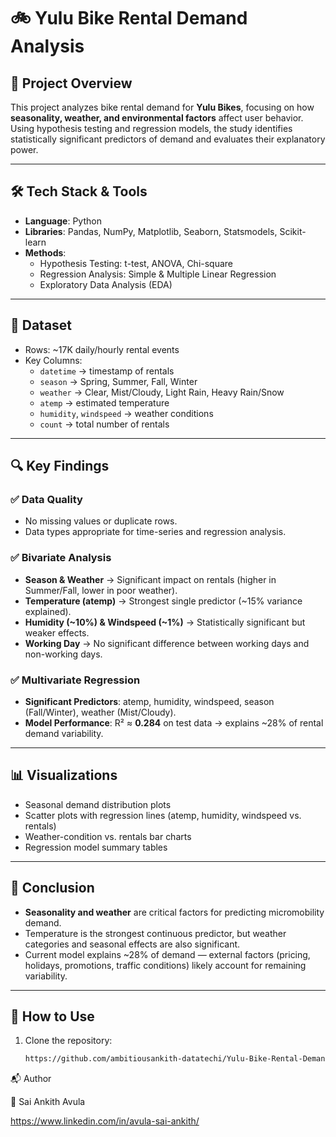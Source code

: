 # 🚲 Yulu Bike Rental Demand Analysis

## 📌 Project Overview
This project analyzes bike rental demand for **Yulu Bikes**, focusing on how **seasonality, weather, and environmental factors** affect user behavior.  
Using hypothesis testing and regression models, the study identifies statistically significant predictors of demand and evaluates their explanatory power.

---

## 🛠️ Tech Stack & Tools
- **Language**: Python  
- **Libraries**: Pandas, NumPy, Matplotlib, Seaborn, Statsmodels, Scikit-learn  
- **Methods**:  
  - Hypothesis Testing: t-test, ANOVA, Chi-square  
  - Regression Analysis: Simple & Multiple Linear Regression  
  - Exploratory Data Analysis (EDA)  

---

## 📂 Dataset
- Rows: ~17K daily/hourly rental events  
- Key Columns:  
  - `datetime` → timestamp of rentals  
  - `season` → Spring, Summer, Fall, Winter  
  - `weather` → Clear, Mist/Cloudy, Light Rain, Heavy Rain/Snow  
  - `atemp` → estimated temperature  
  - `humidity`, `windspeed` → weather conditions  
  - `count` → total number of rentals  

---

## 🔍 Key Findings

### ✅ Data Quality
- No missing values or duplicate rows.  
- Data types appropriate for time-series and regression analysis.  

### ✅ Bivariate Analysis
- **Season & Weather** → Significant impact on rentals (higher in Summer/Fall, lower in poor weather).  
- **Temperature (atemp)** → Strongest single predictor (~15% variance explained).  
- **Humidity (~10%) & Windspeed (~1%)** → Statistically significant but weaker effects.  
- **Working Day** → No significant difference between working days and non-working days.  

### ✅ Multivariate Regression
- **Significant Predictors**: atemp, humidity, windspeed, season (Fall/Winter), weather (Mist/Cloudy).  
- **Model Performance**: R² ≈ **0.284** on test data → explains ~28% of rental demand variability.  

---

## 📊 Visualizations
- Seasonal demand distribution plots  
- Scatter plots with regression lines (atemp, humidity, windspeed vs. rentals)  
- Weather-condition vs. rentals bar charts  
- Regression model summary tables  

---

## 🚀 Conclusion
- **Seasonality and weather** are critical factors for predicting micromobility demand.  
- Temperature is the strongest continuous predictor, but weather categories and seasonal effects are also significant.  
- Current model explains ~28% of demand — external factors (pricing, holidays, promotions, traffic conditions) likely account for remaining variability.  

---

## 📎 How to Use
1. Clone the repository:
   ```bash
   https://github.com/ambitiousankith-datatechi/Yulu-Bike-Rental-Demand-Analysis.git

📬 Author

👤 Sai Ankith Avula

https://www.linkedin.com/in/avula-sai-ankith/
